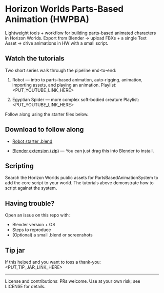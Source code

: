 # Horizon Worlds Parts-Based Animation (HWPBA)

Lightweight tools + workflow for building parts-based animated characters in Horizon Worlds. Export from Blender → upload FBXs + a single Text Asset → drive animations in HW with a small script.

## Watch the tutorials

Two short series walk through the pipeline end-to-end:

1) Robot — intro to parts-based animation, auto-rigging, animation, importing assets, and playing an animation.
   Playlist: <PUT_YOUTUBE_LINK_HERE>

2) Egyptian Spider — more complex soft-bodied creature
   Playlist: <PUT_YOUTUBE_LINK_HERE>

Follow along using the starter files below.

## Download to follow along

- [Robot starter .blend](https://raw.githubusercontent.com/todd-roberts/HWPBA/main/blendFiles/BeepyBoop.zip)  

- [Blender extension (zip)](https://raw.githubusercontent.com/todd-roberts/HWPBA/main/hwpbaExtension.zip) — You can just drag this into Blender to install.  
  
## Scripting

Search the Horizon Worlds public assets for PartsBasedAnimationSystem to add the core script to your world. The tutorials above demonstrate how to script against the system.


## Having trouble?

Open an issue on this repo with:
- Blender version + OS
- Steps to reproduce
- (Optional) a small .blend or screenshots

## Tip jar

If this helped and you want to toss a thank-you: <PUT_TIP_JAR_LINK_HERE>

---

License and contributions: PRs welcome. Use at your own risk; see LICENSE for details.

